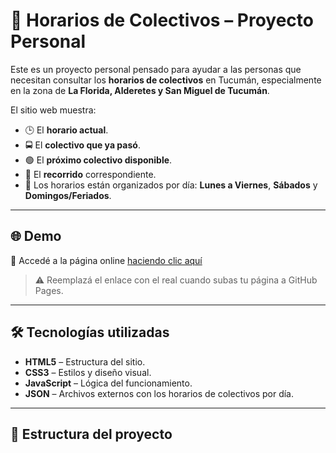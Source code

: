 # 🚌 Horarios de Colectivos – Proyecto Personal

Este es un proyecto personal pensado para ayudar a las personas que necesitan consultar los **horarios de colectivos** en Tucumán, especialmente en la zona de **La Florida, Alderetes y San Miguel de Tucumán**.

El sitio web muestra:
- 🕒 El **horario actual**.
- 🚍 El **colectivo que ya pasó**.
- 🟢 El **próximo colectivo disponible**.
- 📍 El **recorrido** correspondiente.
- 📅 Los horarios están organizados por día: **Lunes a Viernes**, **Sábados** y **Domingos/Feriados**.

---

## 🌐 Demo

📲 Accedé a la página online [haciendo clic aquí](https://TU_USUARIO.github.io/TU_REPOSITORIO)

> ⚠️ Reemplazá el enlace con el real cuando subas tu página a GitHub Pages.

---

## 🛠 Tecnologías utilizadas

- **HTML5** – Estructura del sitio.
- **CSS3** – Estilos y diseño visual.
- **JavaScript** – Lógica del funcionamiento.
- **JSON** – Archivos externos con los horarios de colectivos por día.

---

## 📁 Estructura del proyecto

